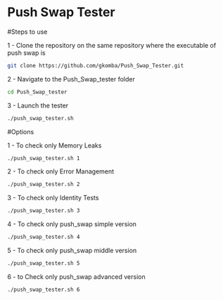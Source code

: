 # Push Swap Tester

#Steps to use

1 - Clone the repository on the same repository where the executable of push swap is 
```bash
git clone https://github.com/gkomba/Push_Swap_Tester.git
```
2 - Navigate to the Push_Swap_tester folder
```bash
cd Push_Swap_tester
```
3 - Launch the tester
```bash
./push_swap_tester.sh
```
#Options

1 - To check only Memory Leaks
```bash
./push_swap_tester.sh 1
```
2 - To check only Error Management
```bash
./push_swap_tester.sh 2
```
3 - To check only Identity Tests
```bash
./push_swap_tester.sh 3
```
4 - To check only push_swap simple version
```bash
./push_swap_tester.sh 4
```
5 - To check only push_swap middle version
```bash
./push_swap_tester.sh 5
```
6 - to Check only push_swap advanced version
```bash
./push_swap_tester.sh 6
```

